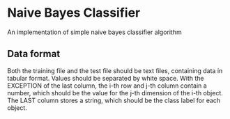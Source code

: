 # Naive Bayes Classifier 
An implementation of simple naive bayes classifier algorithm

## Data format
Both the training file and the test file should be text files, containing data in tabular format. Values should be separated by white space. With the EXCEPTION of the last column, the i-th row and j-th column contain a number, which should be the value for the j-th dimension of the i-th object. The LAST column stores a string, which should be the class label for each object.